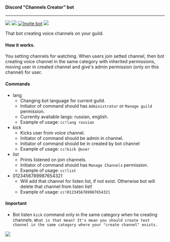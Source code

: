 #### Discord "Channels Creator" bot
---

![](https://img.shields.io/github/workflow/status/Satont/channelsbot/Node.js%20CI/master?style=for-the-badge) ![](https://img.shields.io/david/satont/channelsbot?style=for-the-badge) [![Invite bot](https://img.shields.io/badge/invite-bot-blue?label=invite&color=7289da&logo=discord&style=for-the-badge&logoColor=7289da)](https://discord.com/api/oauth2/authorize?client_id=706630095812558900&permissions=8&scope=bot) ![](https://img.shields.io/badge/dynamic/json?logo=discord&color=7289da&label=guilds&query=length&url=https://channels-bot.tk/api/v1/guilds&style=for-the-badge)

That bot creating voice channels on your guild.

#### How it works.

You setting channels for watching. When users join setted channel, then bot creating voice channel in the same category with inherited permissions, moving user in created channel and give's admin permission (only on this channel) for user.

#### Commands
  - lang 
    - Changing bot language for current guild.
    - Initiator of command should has `Administrator` or `Manage guild` permission.
    - Currently avaliable langs: russian, english.
    - Example of usage: `cc!lang russian`
 - kick 
    - Kicks user from voice channel.
    - Initiator of command should be admin in channel.
    - Initiator of command should be in created by bot channel
    - Example of usage: `cc!kick @user`
  - list 
    - Prints listened on join channels.
    - Initiator of command should has `Manage Channels` permission.
    - Example of usage: `cc!list`
  - 0123456789987654321
    - Will add that channel for listen list, if not exist. Otherwise bot will delete that channel from listen list!
    - Example of usage: `cc!0123456789987654321`

#### Important
  - Bot listen `kick` command only in the same category when he creating channels.
   `What is that mean? It's mean you should create text channel in the same category where your "create channel" exists.`
   
   ![](https://i.imgur.com/WfDVCdh.gif)
